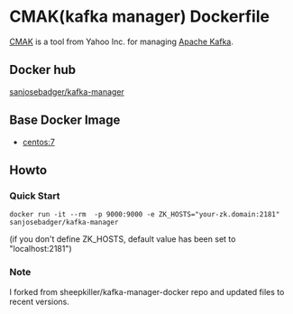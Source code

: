 # CMAK(kafka manager) Dockerfile
[CMAK](https://github.com/yahoo/CMAK) is a tool from Yahoo Inc. for managing [Apache Kafka](http://kafka.apache.org).

## Docker hub 
[sanjosebadger/kafka-manager](https://hub.docker.com/r/sanjosebadger/kafka-manager)

## Base Docker Image ##
* [centos:7](https://hub.docker.com/_/centos/)

## Howto
### Quick Start
```
docker run -it --rm  -p 9000:9000 -e ZK_HOSTS="your-zk.domain:2181" sanjosebadger/kafka-manager
```
(if you don't define ZK_HOSTS, default value has been set to "localhost:2181")




### Note
I forked from sheepkiller/kafka-manager-docker repo and updated files to recent versions. 
